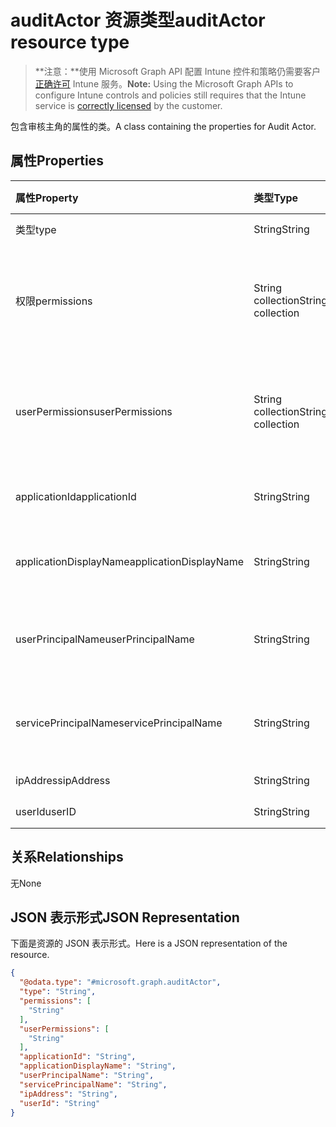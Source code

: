 # <a name="auditactor-resource-type"></a><span data-ttu-id="09800-101">auditActor 资源类型</span><span class="sxs-lookup"><span data-stu-id="09800-101">auditActor resource type</span></span>

> <span data-ttu-id="09800-102">**注意：**使用 Microsoft Graph API 配置 Intune 控件和策略仍需要客户[正确许可](https://go.microsoft.com/fwlink/?linkid=839381) Intune 服务。</span><span class="sxs-lookup"><span data-stu-id="09800-102">**Note:** Using the Microsoft Graph APIs to configure Intune controls and policies still requires that the Intune service is [correctly licensed](https://go.microsoft.com/fwlink/?linkid=839381) by the customer.</span></span>

<span data-ttu-id="09800-103">包含审核主角的属性的类。</span><span class="sxs-lookup"><span data-stu-id="09800-103">A class containing the properties for Audit Actor.</span></span>
## <a name="properties"></a><span data-ttu-id="09800-104">属性</span><span class="sxs-lookup"><span data-stu-id="09800-104">Properties</span></span>
|<span data-ttu-id="09800-105">属性</span><span class="sxs-lookup"><span data-stu-id="09800-105">Property</span></span>|<span data-ttu-id="09800-106">类型</span><span class="sxs-lookup"><span data-stu-id="09800-106">Type</span></span>|<span data-ttu-id="09800-107">说明</span><span class="sxs-lookup"><span data-stu-id="09800-107">Description</span></span>|
|:---|:---|:---|
|<span data-ttu-id="09800-108">类型</span><span class="sxs-lookup"><span data-stu-id="09800-108">type</span></span>|<span data-ttu-id="09800-109">String</span><span class="sxs-lookup"><span data-stu-id="09800-109">String</span></span>|<span data-ttu-id="09800-110">主角类型。</span><span class="sxs-lookup"><span data-stu-id="09800-110">Actor Type.</span></span>|
|<span data-ttu-id="09800-111">权限</span><span class="sxs-lookup"><span data-stu-id="09800-111">permissions</span></span>|<span data-ttu-id="09800-112">String collection</span><span class="sxs-lookup"><span data-stu-id="09800-112">String collection</span></span>|<span data-ttu-id="09800-113">执行审核时的用户权限列表。</span><span class="sxs-lookup"><span data-stu-id="09800-113">List of user permissions when the audit was performed.</span></span>|
|<span data-ttu-id="09800-114">userPermissions</span><span class="sxs-lookup"><span data-stu-id="09800-114">userPermissions</span></span>|<span data-ttu-id="09800-115">String collection</span><span class="sxs-lookup"><span data-stu-id="09800-115">String collection</span></span>|<span data-ttu-id="09800-116">执行审核时的用户权限列表。</span><span class="sxs-lookup"><span data-stu-id="09800-116">List of user permissions when the audit was performed.</span></span>|
|<span data-ttu-id="09800-117">applicationId</span><span class="sxs-lookup"><span data-stu-id="09800-117">applicationId</span></span>|<span data-ttu-id="09800-118">String</span><span class="sxs-lookup"><span data-stu-id="09800-118">String</span></span>|<span data-ttu-id="09800-119">AAD 应用程序 ID。</span><span class="sxs-lookup"><span data-stu-id="09800-119">AAD Application Id.</span></span>|
|<span data-ttu-id="09800-120">applicationDisplayName</span><span class="sxs-lookup"><span data-stu-id="09800-120">applicationDisplayName</span></span>|<span data-ttu-id="09800-121">String</span><span class="sxs-lookup"><span data-stu-id="09800-121">String</span></span>|<span data-ttu-id="09800-122">应用程序的名称。</span><span class="sxs-lookup"><span data-stu-id="09800-122">Name of the Application.</span></span>|
|<span data-ttu-id="09800-123">userPrincipalName</span><span class="sxs-lookup"><span data-stu-id="09800-123">userPrincipalName</span></span>|<span data-ttu-id="09800-124">String</span><span class="sxs-lookup"><span data-stu-id="09800-124">String</span></span>|<span data-ttu-id="09800-125">用户主体名称 (UPN)。</span><span class="sxs-lookup"><span data-stu-id="09800-125">User principal name (UPN)</span></span>|
|<span data-ttu-id="09800-126">servicePrincipalName</span><span class="sxs-lookup"><span data-stu-id="09800-126">servicePrincipalName</span></span>|<span data-ttu-id="09800-127">String</span><span class="sxs-lookup"><span data-stu-id="09800-127">String</span></span>|<span data-ttu-id="09800-128">服务主体名称 (SPN)。</span><span class="sxs-lookup"><span data-stu-id="09800-128">Service Principal Name (SPN).</span></span>|
|<span data-ttu-id="09800-129">ipAddress</span><span class="sxs-lookup"><span data-stu-id="09800-129">ipAddress</span></span>|<span data-ttu-id="09800-130">String</span><span class="sxs-lookup"><span data-stu-id="09800-130">String</span></span>|<span data-ttu-id="09800-131">IPAddress。</span><span class="sxs-lookup"><span data-stu-id="09800-131">IPAddress.</span></span>|
|<span data-ttu-id="09800-132">userId</span><span class="sxs-lookup"><span data-stu-id="09800-132">userID</span></span>|<span data-ttu-id="09800-133">String</span><span class="sxs-lookup"><span data-stu-id="09800-133">String</span></span>|<span data-ttu-id="09800-134">用户 ID。</span><span class="sxs-lookup"><span data-stu-id="09800-134">User ID</span></span>|

## <a name="relationships"></a><span data-ttu-id="09800-135">关系</span><span class="sxs-lookup"><span data-stu-id="09800-135">Relationships</span></span>
<span data-ttu-id="09800-136">无</span><span class="sxs-lookup"><span data-stu-id="09800-136">None</span></span>
## <a name="json-representation"></a><span data-ttu-id="09800-137">JSON 表示形式</span><span class="sxs-lookup"><span data-stu-id="09800-137">JSON Representation</span></span>
<span data-ttu-id="09800-138">下面是资源的 JSON 表示形式。</span><span class="sxs-lookup"><span data-stu-id="09800-138">Here is a JSON representation of the resource.</span></span>
<!-- {
  "blockType": "resource",
  "keyProperty": "id",
  "@odata.type": "microsoft.graph.auditActor"
}
-->
``` json
{
  "@odata.type": "#microsoft.graph.auditActor",
  "type": "String",
  "permissions": [
    "String"
  ],
  "userPermissions": [
    "String"
  ],
  "applicationId": "String",
  "applicationDisplayName": "String",
  "userPrincipalName": "String",
  "servicePrincipalName": "String",
  "ipAddress": "String",
  "userId": "String"
}
```



